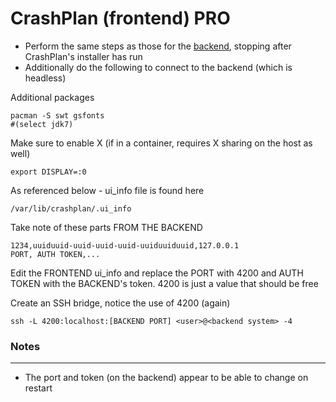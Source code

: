 CrashPlan (frontend) PRO
========================

* Perform the same steps as those for the [backend](https://github.com/enckse/howdoi/blob/master/software/containers/types/crashplan-backend.md), stopping after CrashPlan's installer has run
* Additionally do the following to connect to the backend (which is headless)

Additional packages
```
pacman -S swt gsfonts
#(select jdk7)
```

Make sure to enable X (if in a container, requires X sharing on the host as well)
```
export DISPLAY=:0
```

As referenced below - ui_info file is found here
```
/var/lib/crashplan/.ui_info
```

Take note of these parts FROM THE BACKEND
```
1234,uuiduuid-uuid-uuid-uuid-uuiduuiduuid,127.0.0.1
PORT, AUTH TOKEN,...
```

Edit the FRONTEND ui_info and replace the PORT with 4200 and AUTH TOKEN with the BACKEND's token. 4200 is just a value that should be free

Create an SSH bridge, notice the use of 4200 (again)
```
ssh -L 4200:localhost:[BACKEND PORT] <user>@<backend system> -4
```

### Notes
---
* The port and token (on the backend) appear to be able to change on restart

